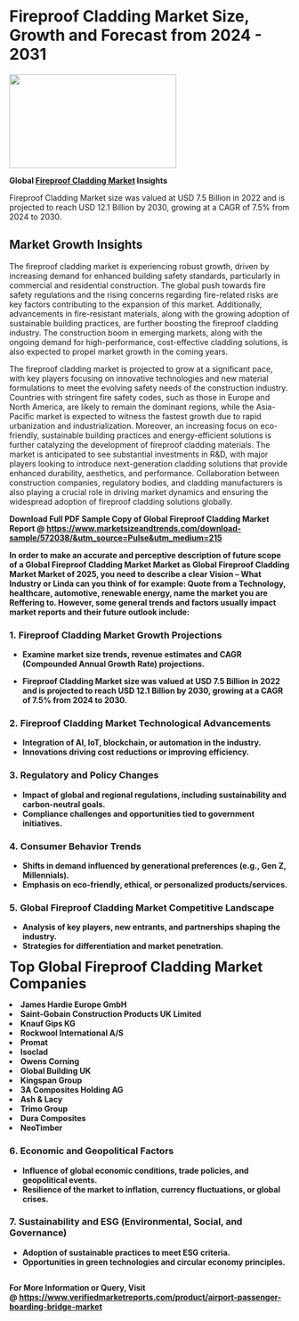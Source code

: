 <H1>Fireproof Cladding Market Size, Growth and Forecast from 2024 - 2031</H1><img class="aligncenter size-medium wp-image-584254" src="https://thirdeyenews.in/wp-content/uploads/2024/09/Global-Market-Research-300x168.jpeg" alt="" width="300" height="168" /><p><strong>Global&nbsp;<a href="https://www.marketsizeandtrends.com/download-sample/572038/&amp;utm_source=Pulse&amp;utm_medium=215">Fireproof Cladding Market</a> Insights</strong></p><p>Fireproof Cladding Market size was valued at USD 7.5 Billion in 2022 and is projected to reach USD 12.1 Billion by 2030, growing at a CAGR of 7.5% from 2024 to 2030.</p><p><h2>Market Growth Insights</h2> <p>The fireproof cladding market is experiencing robust growth, driven by increasing demand for enhanced building safety standards, particularly in commercial and residential construction. The global push towards fire safety regulations and the rising concerns regarding fire-related risks are key factors contributing to the expansion of this market. Additionally, advancements in fire-resistant materials, along with the growing adoption of sustainable building practices, are further boosting the fireproof cladding industry. The construction boom in emerging markets, along with the ongoing demand for high-performance, cost-effective cladding solutions, is also expected to propel market growth in the coming years.</p> <p><strong></strong></p> <p>The fireproof cladding market is projected to grow at a significant pace, with key players focusing on innovative technologies and new material formulations to meet the evolving safety needs of the construction industry. Countries with stringent fire safety codes, such as those in Europe and North America, are likely to remain the dominant regions, while the Asia-Pacific market is expected to witness the fastest growth due to rapid urbanization and industrialization. Moreover, an increasing focus on eco-friendly, sustainable building practices and energy-efficient solutions is further catalyzing the development of fireproof cladding materials. The market is anticipated to see substantial investments in R&D, with major players looking to introduce next-generation cladding solutions that provide enhanced durability, aesthetics, and performance. Collaboration between construction companies, regulatory bodies, and cladding manufacturers is also playing a crucial role in driving market dynamics and ensuring the widespread adoption of fireproof cladding solutions globally.</p> <p><strong></p><p><span class=""><strong>Download Full PDF Sample Copy of Global Fireproof Cladding Market Report</strong> @ <a href="https://www.marketsizeandtrends.com/download-sample/572038/&amp;utm_source=Pulse&amp;utm_medium=215" target="_blank">https://www.marketsizeandtrends.com/download-sample/572038/&amp;utm_source=Pulse&amp;utm_medium=215</a></span></p><p>In order to make an accurate and perceptive description of future scope of a Global&nbsp;Fireproof Cladding Market Market as Global&nbsp;Fireproof Cladding Market Market of 2025, you need to describe a clear Vision &ndash; What Industry or Linda can you think of for example: Quote from a Technology, healthcare, automotive, renewable energy, name the market you are Reffering to. However, some general trends and factors usually impact market reports and their future outlook include:</p><h3>1.&nbsp;<strong>Fireproof Cladding Market Growth Projections</strong></h3><ul><li>Examine market size trends, revenue estimates and CAGR (Compounded Annual Growth Rate) projections.</li><li><p>Fireproof Cladding Market size was valued at USD 7.5 Billion in 2022 and is projected to reach USD 12.1 Billion by 2030, growing at a CAGR of 7.5% from 2024 to 2030.</p></li></ul><h3>2.&nbsp;<strong>Fireproof Cladding Market Technological Advancements</strong></h3><ul><li>Integration of AI, IoT, blockchain, or automation in the industry.</li><li>Innovations driving cost reductions or improving efficiency.</li></ul><h3>3.&nbsp;<strong>Regulatory and Policy Changes</strong></h3><ul><li>Impact of global and regional regulations, including sustainability and carbon-neutral goals.</li><li>Compliance challenges and opportunities tied to government initiatives.</li></ul><h3>4.&nbsp;<strong>Consumer Behavior Trends</strong></h3><ul><li>Shifts in demand influenced by generational preferences (e.g., Gen Z, Millennials).</li><li>Emphasis on eco-friendly, ethical, or personalized products/services.</li></ul><h3>5.&nbsp;<strong>Global Fireproof Cladding Market Competitive Landscape</strong></h3><ul><li>Analysis of key players, new entrants, and partnerships shaping the industry.</li><li>Strategies for differentiation and market penetration.</li></ul><p data-pm-slice="1 1 []"><span style="color: inherit; font-family: inherit; font-size: 25px;">Top Global Fireproof Cladding Market Companies</span></p><div class="" data-test-id=""><p><li>James Hardie Europe GmbH</li><li> Saint-Gobain Construction Products UK Limited</li><li> Knauf Gips KG</li><li> Rockwool International A/S</li><li> Promat</li><li> Isoclad</li><li> Owens Corning</li><li> Global Building UK</li><li> Kingspan Group</li><li> 3A Composites Holding AG</li><li> Ash & Lacy</li><li> Trimo Group</li><li> Dura Composites</li><li> NeoTimber</li></p></div><h3>6.&nbsp;<strong>Economic and Geopolitical Factors</strong></h3><ul><li>Influence of global economic conditions, trade policies, and geopolitical events.</li><li>Resilience of the market to inflation, currency fluctuations, or global crises.</li></ul><h3>7.&nbsp;<strong>Sustainability and ESG (Environmental, Social, and Governance)</strong></h3><ul><li>Adoption of sustainable practices to meet ESG criteria.</li><li>Opportunities in green technologies and circular economy principles.</li></ul><h2><strong style="font-size: 14px;">For More Information or Query, Visit @&nbsp;</strong><a style="background-color: #ffffff; font-size: 14px;" href="https://www.marketsizeandtrends.com/report/fireproof-cladding-market/" target="_blank">https://www.verifiedmarketreports.com/product/airport-passenger-boarding-bridge-market</a></h2>
